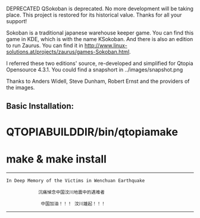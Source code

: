 DEPRECATED
QSokoban is deprecated. No more development will be taking place. This project is restored for its historical value. 
Thanks for all your support!


Sokoban is a traditional japanese warehouse keeper game. You can find this game in KDE, which is with the name KSokoban. And there is also an edition to run Zaurus. You can find it in http://www.linux-solutions.at/projects/zaurus/games-Sokoban.html.

I referred these two editions' source, re-developed and simplified for Qtopia Opensource 4.3.1. You could find a snapshort in ../images/snapshot.png

Thanks to Anders Widell, Steve Dunham, Robert Ernst and the providers of the images.

Basic Installation:
-------------------
# QTOPIABUILDDIR/bin/qtopiamake
# make & make install




************************************************************
	In Deep Memory of the Victims in Wenchuan Earthquake
	
				沉痛悼念中国汶川地震中的遇难者

				 中国加油！！！ 汶川雄起！！！

************************************************************
